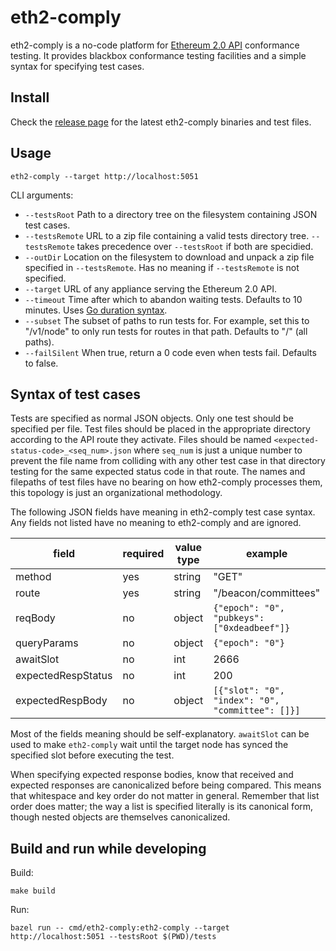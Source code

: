 # eth2-comply

eth2-comply is a no-code platform for [Ethereum 2.0 API](https://github.com/ethereum/eth2.0-APIs) conformance testing. It provides blackbox conformance testing facilities and a simple syntax for specifying test cases.

## Install

Check the [release page](https://github.com/INFURA/eth2-comply/releases) for the latest eth2-comply binaries and test files.

## Usage

```
eth2-comply --target http://localhost:5051
```

CLI arguments:

- `--testsRoot` Path to a directory tree on the filesystem containing JSON test cases.
- `--testsRemote` URL to a zip file containing a valid tests directory tree. `--testsRemote` takes precedence over `--testsRoot` if both are specidied.
- `--outDir` Location on the filesystem to download and unpack a zip file specified in `--testsRemote`. Has no meaning if `--testsRemote` is not specified.
- `--target` URL of any appliance serving the Ethereum 2.0 API.
- `--timeout` Time after which to abandon waiting tests. Defaults to 10 minutes. Uses [Go duration syntax](https://golang.org/pkg/time/#ParseDuration).
- `--subset` The subset of paths to run tests for. For example, set this to "/v1/node" to only run tests for routes in that path. Defaults to "/" (all paths).
- `--failSilent` When true, return a 0 code even when tests fail. Defaults to false.

## Syntax of test cases

Tests are specified as normal JSON objects. Only one test should be specified per file. Test files should be placed in the appropriate directory according to the API route they activate. Files should be named `<expected-status-code>_<seq_num>.json` where `seq_num` is just a unique number to prevent the file name from colliding with any other test case in that directory testing for the same expected status code in that route. The names and filepaths of test files have no bearing on how eth2-comply processes them, this topology is just an organizational methodology.

The following JSON fields have meaning in eth2-comply test case syntax. Any fields not listed have no meaning to eth2-comply and are ignored.

| field              | required | value type | example                                          |
|--------------------|----------|------------|--------------------------------------------------|
| method             | yes      | string     | "GET"                                            |
| route              | yes      | string     | "/beacon/committees"                             |
| reqBody            | no       | object     | `{"epoch": "0", "pubkeys": ["0xdeadbeef"]}`      |
| queryParams        | no       | object     | `{"epoch": "0"}`                                 |
| awaitSlot          | no       | int        | 2666                                             |
| expectedRespStatus | no       | int        | 200                                              |
| expectedRespBody   | no       | object     | `[{"slot": "0", "index": "0", "committee": []}]` |

Most of the fields meaning should be self-explanatory. `awaitSlot` can be used to make `eth2-comply` wait until the target node has synced the specified slot before executing the test.

When specifying expected response bodies, know that received and expected responses are canonicalized before being compared. This means that whitespace and key order do not matter in general. Remember that list order does matter; the way a list is specified literally is its canonical form, though nested objects are themselves canonicalized.

## Build and run while developing

Build:

```
make build
```

Run:

```
bazel run -- cmd/eth2-comply:eth2-comply --target http://localhost:5051 --testsRoot $(PWD)/tests
```

